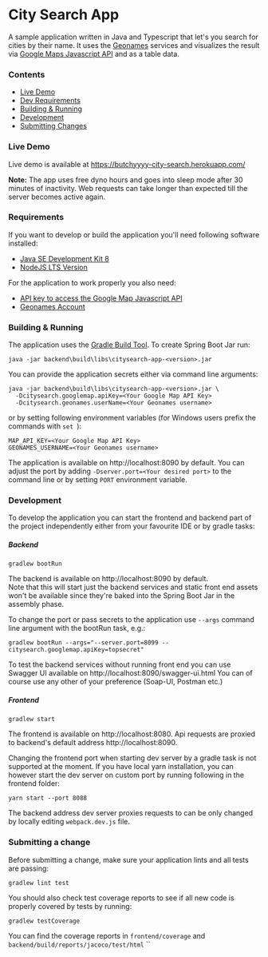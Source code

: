 # City Search App

A sample application written in Java and Typescript that let's you search for
cities by their name. It uses the [Geonames](https://www.geonames.org/)
services and visualizes the result via
[Google Maps Javascript API](https://developers.google.com/maps/documentation/javascript/tutorial)
and as a table data.

### Contents

* [Live Demo](#live-demo)
* [Dev Requirements](#requirements)
* [Building & Running](#building--running)
* [Development](#development)
* [Submitting Changes](#submitting-a-change)

### Live Demo

Live demo is available at https://butchyyyy-city-search.herokuapp.com/

**Note:** The app uses free dyno hours and goes into sleep mode after 30 minutes of inactivity.
Web requests can take longer than expected till the server becomes active again.

### Requirements

If you want to develop or build the application you'll need following
software installed:
* [Java SE Development Kit 8](https://www.oracle.com/technetwork/java/javase/downloads/jdk8-downloads-2133151.html)
* [NodeJS LTS Version](https://nodejs.org/en/download/)

For the application to work properly you also need:
* [API key to access the Google Map Javascript API](https://developers.google.com/maps/documentation/javascript/get-api-key)
* [Geonames Account](http://www.geonames.org/login)

### Building & Running 

The application uses the [Gradle Build Tool](https://gradle.org/). To create Spring Boot Jar
run:
```
java -jar backend\build\libs\citysearch-app-<version>.jar
```

You can provide the application secrets either via command line arguments:

```
java -jar backend\build\libs\citysearch-app-<version>.jar \
  -Dcitysearch.googlemap.apiKey=<Your Google Map API Key>
  -Dcitysearch.geonames.userName=<Your Geonames username>
```

or by setting following environment variables
(for Windows users prefix the commands with ```set ```):
```
MAP_API_KEY=<Your Google Map API Key>
GEONAMES_USERNAME=<Your Geonames username>
```

The application is available on http://localhost:8090 by default.
You can adjust the port by adding ```-Dserver.port=<Your desired port>``` to the command line
or by setting ```PORT``` environment variable.  

### Development

To develop the application you can start the frontend and backend part of the
project independently either from your favourite IDE or by gradle tasks:

##### Backend 

```
gradlew bootRun
```

The backend is available on http://localhost:8090 by default.\
Note that this will start just the backend services and static front end assets won't be available
since they're baked into the Spring Boot Jar in the assembly phase.

To change the port or pass secrets to the application use ```--args``` command line argument
with the bootRun task, e.g.:

```
gradlew bootRun --args="--server.port=8099 --citysearch.googlemap.apiKey=topsecret" 
```

To test the backend services without running front end you can use Swagger UI
available on http://localhost:8090/swagger-ui.html
You can of course use any other of your preference (Soap-UI, Postman etc.) 

##### Frontend

```
gradlew start
```

The frontend is available on http://localhost:8080. Api requests are proxied
to backend's default address http://localhost:8090.

Changing the frontend port when starting dev server by a gradle task is not supported
at the moment. If you have local yarn installation, you can however start the dev server
on custom port by running following in the frontend folder:

```
yarn start --port 8088
```

The backend address dev server proxies requests to can be only changed
by locally editing ```webpack.dev.js``` file.


### Submitting a change 

Before submitting a change, make sure your application lints and all tests are passing:

```
gradlew lint test
```

You should also check test coverage reports to see if all new code is properly
covered by tests by running:

```
gradlew testCoverage
```

You can find the coverage reports in ```frontend/coverage``` and ```backend/build/reports/jacoco/test/html```
``